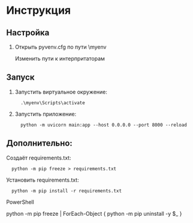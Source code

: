 # Инструкция

## Настройка

1. Открыть pyvenv.cfg по пути \myenv

   Изменить пути к интерпритаторам

## Запуск

1. Запустить виртуальное окружение:

         .\myenv\Scripts\activate

2. Запустить приложение:

         python -m uvicorn main:app --host 0.0.0.0 --port 8000 --reload

## Дополнительно:

Создаёт requirements.txt:

      python -m pip freeze > requirements.txt

Установить requirements.txt:

      python -m pip install -r requirements.txt

   PowerShell

   python -m pip freeze | ForEach-Object { python -m pip uninstall -y $_ }